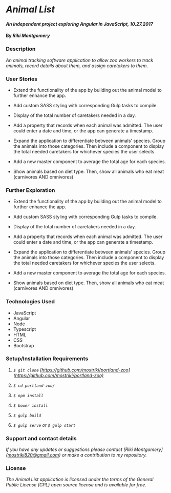 # _Animal List_

#### _An independent project exploring Angular in JavaScript, 10.27.2017_

#### By _Riki Montgomery_

### Description

_An animal tracking software application to allow zoo workers to track animals, record details about them, and assign caretakers to them._

### User Stories

* Extend the functionality of the app by building out the animal model to further enhance the app.

* Add custom SASS styling with corresponding Gulp tasks to compile.

* Display of the total number of caretakers needed in a day.

* Add a property that records when each animal was admitted. The user could enter a date and time, or the app can generate a timestamp.

* Expand the application to differentiate between animals' species. Group the animals into those categories. Then include a component to display the total needed caretakers for whichever species the user selects.

* Add a new master component to average the total age for each species.

* Show animals based on diet type. Then, show all animals who eat meat (carnivores AND omnivores)

### Further Exploration

* Extend the functionality of the app by building out the animal model to further enhance the app.

* Add custom SASS styling with corresponding Gulp tasks to compile.

* Display of the total number of caretakers needed in a day.

* Add a property that records when each animal was admitted. The user could enter a date and time, or the app can generate a timestamp.

* Expand the application to differentiate between animals' species. Group the animals into those categories. Then include a component to display the total needed caretakers for whichever species the user selects.

* Add a new master component to average the total age for each species.

* Show animals based on diet type. Then, show all animals who eat meat (carnivores AND omnivores)

### Technologies Used

* JavaScript
* Angular
* Node
* Typescript
* HTML
* CSS
* Bootstrap

### Setup/Installation Requirements

1. _`$ git clone` [https://github.com/mostriki/portland-zoo](https://github.com/mostriki/portland-zoo)_

1. _`$ cd portland-zoo/`_

1. _`$ npm install`_

1. _`$ bower install`_

1. _`$ gulp build`_

1. _`$ gulp serve` or `$ gulp start`_

### Support and contact details

_If you have any updates or suggestions please contact [Riki Montgomery] (mostriki820@gmail.com) or make a contribution to my repository._

### License

_The Animal List application is licensed under the terms of the General Public License (GPL) open source license and is available for free._
